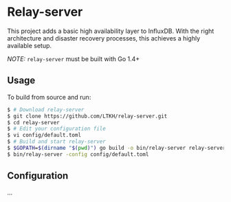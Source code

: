 # Relay-server

This project adds a basic high availability layer to InfluxDB. With the right architecture and disaster recovery processes, this achieves a highly available setup.

*NOTE:* `relay-server` must be built with Go 1.4+

## Usage

To build from source and run:

```sh
$ # Download relay-server
$ git clone https://github.com/LTKH/relay-server.git
$ cd relay-server
$ # Edit your configuration file
$ vi config/default.toml
$ # Build and start relay-server
$ $GOPATH=$(dirname "$(pwd)") go build -o bin/relay-server relay-server.go
$ bin/relay-server -config config/default.toml
```

## Configuration

...
